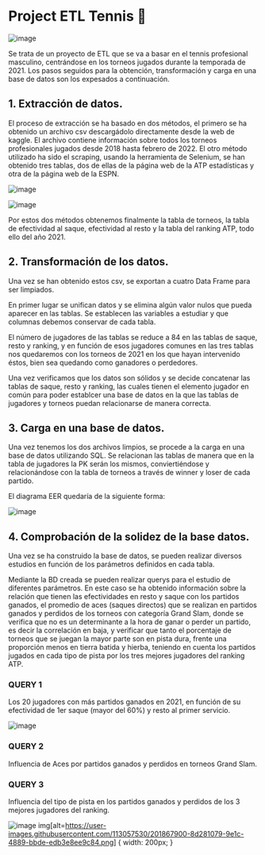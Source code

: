 
# Project ETL Tennis 🎾

![image](https://user-images.githubusercontent.com/113057530/201792913-120f6e7f-8e0e-48b8-8c90-f942a2e37cc9.png)


Se trata de un proyecto de ETL que se va a basar en el tennis profesional masculino, centrándose en los torneos jugados durante la temporada de 2021. Los pasos seguidos para la obtención, transformación y carga en una base de datos son los expesados a continuación.

## 1. Extracción de datos.

El proceso de extracción se ha basado en dos métodos, el primero se ha obtenido un archivo csv descargádolo directamente desde la web de kaggle. El archivo contiene información sobre todos los torneos profesionales jugados desde 2018 hasta febrero de 2022. El otro método utilizado ha sido el scraping, usando la herramienta de Selenium, se han obtenido tres tablas, dos de ellas de la página web de la ATP estadísticas y otra de la página web de la ESPN.

![image](https://user-images.githubusercontent.com/113057530/201792384-ed4ffc67-a9e6-4f48-b500-39a1c680aa71.png)


![image](https://user-images.githubusercontent.com/113057530/201792356-5f4d2210-1ec7-4ad0-9592-a1858a8c01b7.png)



Por estos dos métodos obtenemos finalmente la tabla de torneos, la tabla de efectividad al saque, efectividad al resto y la tabla del ranking ATP, todo ello del año 2021.

## 2. Transformación de los datos.

Una vez se han obtenido estos csv, se exportan a cuatro Data Frame para ser limpiados.

En primer lugar se unifican datos y se elimina algún valor nulos que pueda aparecer en las tablas. Se establecen las variables a estudiar y que columnas debemos conservar de cada tabla.

El número de jugadores de las tablas se reduce a 84 en las tablas de saque, resto y ranking, y en función de esos jugadores comunes en las tres tablas nos quedaremos con los torneos de 2021 en los que hayan intervenido éstos, bien sea quedando como ganadores o perdedores.


Una vez verificamos que los datos son sólidos y se decide concatenar las tablas de saque, resto y ranking, las cuales tienen el elemento jugador en común para poder establcer una base de datos en la que las tablas de jugadores y torneos puedan relacionarse de manera correcta.

## 3. Carga en una base de datos.

Una vez tenemos los dos archivos limpios, se procede a la carga en una base de datos utilizando SQL. Se relacionan las tablas de manera que en la tabla de jugadores la PK serán los mismos, conviertiéndose y relacionándose con la tabla de torneos a través de winner y loser de cada partido.

El diagrama EER quedaría de la siguiente forma:

![image](https://user-images.githubusercontent.com/113057530/201791635-885905b8-d7c1-47c9-8a54-3aab41f7e989.png)


## 4. Comprobación de la solidez de la base datos.

Una vez se ha construido la base de datos, se pueden realizar diversos estudios en función de los parámetros definidos en cada tabla. 

Mediante la BD creada se pueden realizar querys para el estudio de diferentes parámetros. En este caso se ha obtenido información sobre la relación que tienen las efectividades en resto y saque con los partidos ganados, el promedio de aces (saques directos) que se realizan en partidos ganados y perdidos de los torneos con categoría Grand Slam, donde se verifica que no es un determinante a la hora de ganar o perder un partido, es decir la correlación en baja, y verificar que tanto el porcentaje de torneos que se juegan la mayor parte son en pista dura, frente una proporción menos en tierra batida y hierba, teniendo en cuenta los partidos jugados en cada tipo de pista por los tres mejores jugadores del ranking ATP.

### QUERY 1
Los 20 jugadores con más partidos ganados en 2021, en función de su efectividad de 1er saque (mayor del 60%) y resto al primer servicio.

![image](https://user-images.githubusercontent.com/113057530/201792292-99aaafab-a3b3-4aad-b420-bc4a5c054405.png)

### QUERY 2

Influencia de Aces por partidos ganados y perdidos en torneos Grand Slam.

### QUERY 3

Influencia del tipo de pista en los partidos ganados y perdidos de los 3 mejores jugadores del ranking.

![image](https://user-images.githubusercontent.com/113057530/201867900-8d281079-9e1c-4889-bbde-edb3e8ee9c84.png)
img[alt=https://user-images.githubusercontent.com/113057530/201867900-8d281079-9e1c-4889-bbde-edb3e8ee9c84.png] { width: 200px; }








